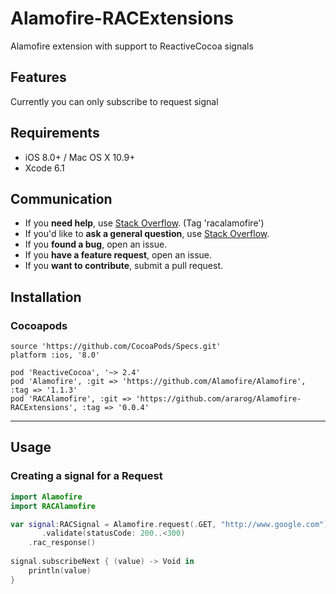 # Alamofire-RACExtensions
Alamofire extension with support to ReactiveCocoa signals

## Features

Currently you can only subscribe to request signal

## Requirements

- iOS 8.0+ / Mac OS X 10.9+
- Xcode 6.1

## Communication

- If you **need help**, use [Stack Overflow](http://stackoverflow.com/questions/tagged/alamofire). (Tag 'racalamofire')
- If you'd like to **ask a general question**, use [Stack Overflow](http://stackoverflow.com/questions/tagged/racalamofire).
- If you **found a bug**, open an issue.
- If you **have a feature request**, open an issue.
- If you **want to contribute**, submit a pull request.

## Installation

### Cocoapods

``` 
source 'https://github.com/CocoaPods/Specs.git'
platform :ios, '8.0'

pod 'ReactiveCocoa', '~> 2.4'
pod 'Alamofire', :git => 'https://github.com/Alamofire/Alamofire', :tag => '1.1.3'
pod 'RACAlamofire', :git => 'https://github.com/ararog/Alamofire-RACExtensions', :tag => '0.0.4'
```

---

## Usage

### Creating a signal for a Request

```swift
import Alamofire
import RACAlamofire

var signal:RACSignal = Alamofire.request(.GET, "http://www.google.com")
       .validate(statusCode: 200..<300)
	.rac_response()
        
signal.subscribeNext { (value) -> Void in
	println(value)
}
```